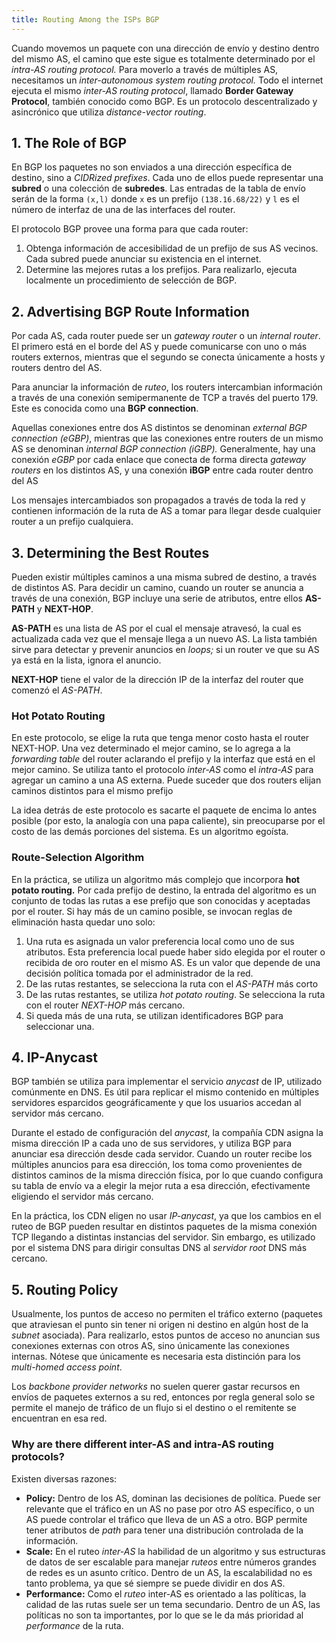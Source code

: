 ```yaml
---
title: Routing Among the ISPs BGP
---
```


Cuando movemos un paquete con una dirección de envío y destino dentro del mismo AS, el camino que este sigue es totalmente determinado por el *intra-AS routing protocol.* Para moverlo a través de múltiples AS, necesitamos un *inter-autonomous system routing protocol.* Todo el internet ejecuta el mismo *inter-AS routing protocol*, llamado **Border Gateway Protocol**, también conocido como BGP. Es un protocolo descentralizado y asincrónico que utiliza *distance-vector routing*.

## 1. The Role of BGP

En BGP los paquetes no son enviados a una dirección específica de destino, sino a *CIDRized prefixes*. Cada uno de ellos puede representar una **subred** o una colección de **subredes**. Las entradas de la tabla de envío serán de la forma `(x,l)` donde `x` es un prefijo `(138.16.68/22)` y `l` es el número de interfaz de una de las interfaces del router.

El protocolo BGP provee una forma para que cada router:

1. Obtenga información de accesibilidad de un prefijo de sus AS vecinos. Cada subred puede anunciar su existencia en el internet.
2. Determine las mejores rutas a los prefijos. Para realizarlo, ejecuta localmente un procedimiento de selección de BGP.

## 2. Advertising BGP Route Information

Por cada AS, cada router puede ser un *gateway router* o un *internal router*. El primero está en el borde del AS y puede comunicarse con uno o más routers externos, mientras que el segundo se conecta únicamente a hosts y routers dentro del AS.

Para anunciar la información de *ruteo*, los routers intercambian información a través de una conexión semipermanente de TCP a través del puerto 179. Este es conocida como una **BGP connection**.

Aquellas conexiones entre dos AS distintos se denominan *external BGP connection (eGBP)*, mientras que las conexiones entre routers de un mismo AS se denominan *internal BGP connection (iGBP).* Generalmente, hay una conexión *eGBP* por cada enlace que conecta de forma directa *gateway routers* en los distintos AS, y una conexión **iBGP** entre cada router dentro del AS

Los mensajes intercambiados son propagados a través de toda la red y contienen información de la ruta de AS a tomar para llegar desde cualquier router a un prefijo cualquiera.

## 3. Determining the Best Routes

Pueden existir múltiples caminos a una misma subred de destino, a través de distintos AS. Para decidir un camino, cuando un router se anuncia a través de una conexión, BGP incluye una serie de atributos, entre ellos **AS-PATH** y **NEXT-HOP**.

**AS-PATH** es una lista de AS por el cual el mensaje atravesó, la cual es actualizada cada vez que el mensaje llega a un nuevo AS. La lista también sirve para detectar y prevenir anuncios en *loops;* si un router ve que su AS ya está en la lista, ignora el anuncio.

**NEXT-HOP** tiene el valor de la dirección IP de la interfaz del router que comenzó el *AS-PATH*.

### Hot Potato Routing

En este protocolo, se elige la ruta que tenga menor costo hasta el router NEXT-HOP. Una vez determinado el mejor camino, se lo agrega a la *forwarding table* del router aclarando el prefijo y la interfaz que está en el mejor camino. Se utiliza tanto el protocolo *inter-AS* como el *intra-AS* para agregar un camino a una AS externa. Puede suceder que dos routers elijan caminos distintos para el mismo prefijo

La idea detrás de este protocolo es sacarte el paquete de encima lo antes posible (por esto, la analogía con una papa caliente), sin preocuparse por el costo de las demás porciones del sistema. Es un algoritmo egoísta.

### Route-Selection Algorithm

En la práctica, se utiliza un algoritmo más complejo que incorpora **hot potato routing.** Por cada prefijo de destino, la entrada del algoritmo es un conjunto de todas las rutas a ese prefijo que son conocidas y aceptadas por el router. Si hay más de un camino posible, se invocan reglas de eliminación hasta quedar uno solo:

1. Una ruta es asignada un valor preferencia local como uno de sus atributos. Esta preferencia local puede haber sido elegida por el router o recibida de oro router en el mismo AS. Es un valor que depende de una decisión política tomada por el administrador de la red.
2. De las rutas restantes, se selecciona la ruta con el *AS-PATH* más corto
3. De las rutas restantes, se utiliza *hot potato routing*. Se selecciona la ruta con el router *NEXT-HOP* más cercano.
4. Si queda más de una ruta, se utilizan identificadores BGP para seleccionar una.

## 4. IP-Anycast

BGP también se utiliza para implementar el servicio *anycast* de IP, utilizado comúnmente en DNS. Es útil para replicar el mismo contenido en múltiples servidores esparcidos geográficamente y que los usuarios accedan al servidor más cercano.

Durante el estado de configuración del *anycast*, la compañía CDN asigna la misma dirección IP a cada uno de sus servidores, y utiliza BGP para anunciar esa dirección desde cada servidor. Cuando un router recibe los múltiples anuncios para esa dirección, los toma como provenientes de distintos caminos de la misma dirección física, por lo que cuando configura su tabla de envío va a elegir la mejor ruta a esa dirección, efectivamente eligiendo el servidor más cercano.

En la práctica, los CDN eligen no usar *IP-anycast*, ya que los cambios en el ruteo de BGP pueden resultar en distintos paquetes de la misma conexión TCP llegando a distintas instancias del servidor. Sin embargo, es utilizado por el sistema DNS para dirigir consultas DNS al *servidor root* DNS más cercano.

## 5. Routing Policy

Usualmente, los puntos de acceso no permiten el tráfico externo (paquetes que atraviesan el punto sin tener ni origen ni destino en algún host de la *subnet* asociada). Para realizarlo, estos puntos de acceso no anuncian sus conexiones externas con otros AS, sino únicamente las conexiones internas. Nótese que únicamente es necesaria esta distinción para los *multi-homed access point*.

Los *backbone provider networks* no suelen querer gastar recursos en envíos de paquetes externos a su red, entonces por regla general solo se permite el manejo de tráfico de un flujo si el destino o el remitente se encuentran en esa red.

### Why are there different inter-AS and intra-AS routing protocols?

Existen diversas razones:

- **Policy:** Dentro de los AS, dominan las decisiones de política. Puede ser relevante que el tráfico en un AS no pase por otro AS específico, o un AS puede controlar el tráfico que lleva de un AS a otro. BGP permite tener atributos de *path* para tener una distribución controlada de la información.
- **Scale:** En el ruteo *inter-AS* la habilidad de un algoritmo y sus estructuras de datos de ser escalable para manejar *ruteos* entre números grandes de redes es un asunto crítico. Dentro de un AS, la escalabilidad no es tanto problema, ya que sé siempre se puede dividir en dos AS.
- **Performance:** Como el *ruteo* inter-AS es orientado a las políticas, la calidad de las rutas suele ser un tema secundario. Dentro de un AS, las políticas no son ta importantes, por lo que se le da más prioridad al *performance* de la ruta.
